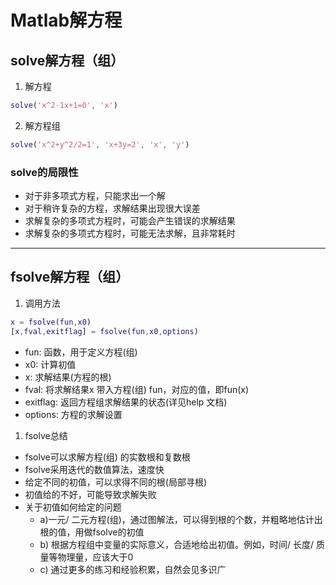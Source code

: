 # Matlab解方程

## solve解方程（组）

1. 解方程

```matlab {.line-numbers}
solve('x^2-1x+1=0', 'x')
```

2. 解方程组

```matlab
solve('x^2+y^2/2=1', 'x+3y=2', 'x', 'y')
```

### solve的局限性

* 对于非多项式方程，只能求出一个解
* 对于稍许复杂的方程，求解结果出现很大误差
* 求解复杂的多项式方程时，可能会产生错误的求解结果
* 求解复杂的多项式方程时，可能无法求解，且非常耗时

___

## fsolve解方程（组）

1. 调用方法

```matlab
x = fsolve(fun,x0)
[x,fval,exitflag] = fsolve(fun,x0,options)
```

* fun: 函数，用于定义方程(组)
* x0: 计算初值
* x: 求解结果(方程的根)
* fval: 将求解结果x 带入方程(组) fun，对应的值，即fun(x)
* exitflag: 返回方程组求解结果的状态(详见help 文档)
* options: 方程的求解设置

1. fsolve总结

* fsolve可以求解方程(组) 的实数根和复数根
* fsolve采用迭代的数值算法，速度快
* 给定不同的初值，可以求得不同的根(局部寻根)
* 初值给的不好，可能导致求解失败
* 关于初值如何给定的问题
  * a)一元/ 二元方程(组)，通过图解法，可以得到根的个数，并粗略地估计出根的值，用做fsolve的初值
  * b) 根据方程组中变量的实际意义，合适地给出初值。例如，时间/ 长度/ 质量等物理量，应该大于0
  * c) 通过更多的练习和经验积累，自然会见多识广
